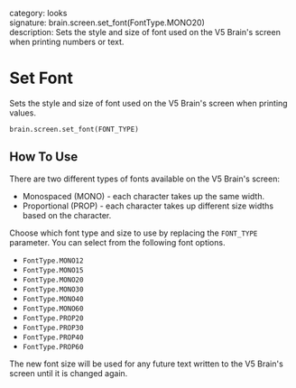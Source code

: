 category: looks  
signature: brain.screen.set_font(FontType.MONO20)  
description: Sets the style and size of font used on the V5 Brain's screen when printing numbers or text.  

# Set Font

Sets the style and size of font used on the V5 Brain's screen when printing values.

```don
brain.screen.set_font(FONT_TYPE)
```

## How To Use

There are two different types of fonts available on the V5 Brain's screen:

* Monospaced (MONO) - each character takes up the same width.
* Proportional (PROP) - each character takes up different size widths based on the character.

Choose which font type and size to use by replacing the `FONT_TYPE` parameter. You can select from the following font options.

* `FontType.MONO12`
* `FontType.MONO15`
* `FontType.MONO20`
* `FontType.MONO30`
* `FontType.MONO40`
* `FontType.MONO60`
* `FontType.PROP20`
* `FontType.PROP30`
* `FontType.PROP40`
* `FontType.PROP60`

The new font size will be used for any future text written to the V5 Brain's screen until it is changed again.

<advanced>
</advanced>
